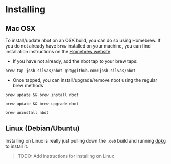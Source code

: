 # Installing
## Mac OSX
To install/update nbot on an OSX build, you can do so using Homebrew. If you
do not already have `brew` installed on your machine, you can find installation
instructions on the [Homebrew website](https://brew.sh/).

* If you have not already, add the nbot tap to your brew taps:
```
brew tap josh-silvas/nbot git@github.com:josh-silvas/nbot
```

* Once tapped, you can install/upgrade/remove nbot using the regular brew methods
```
brew update && brew install nbot

brew update && brew upgrade nbot

brew uninstall nbot
```

## Linux (Debian/Ubuntu)
Installing on Linux is really just pulling down the `.deb` build and running [dpkg](https://man7.org/linux/man-pages/man1/dpkg.1.html)
to install it.

 > TODO: Add instructions for installing on Linux
